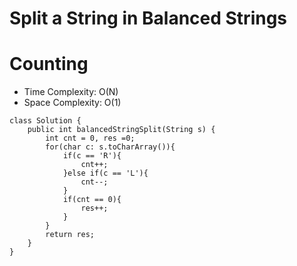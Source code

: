 # Split a String in Balanced Strings

# Counting

- Time Complexity: O(N)
- Space Complexity: O(1)

```
class Solution {
    public int balancedStringSplit(String s) {
        int cnt = 0, res =0;
        for(char c: s.toCharArray()){
            if(c == 'R'){
                cnt++;
            }else if(c == 'L'){
                cnt--;
            }
            if(cnt == 0){
                res++;
            }
        }
        return res;
    }
}
```
